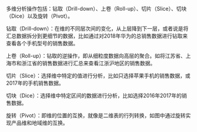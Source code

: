 
多维分析操作包括：钻取（Drill-down）、上卷（Roll-up）、切片（Slice）、切块（Dice）以及旋转（Pivot）。

钻取（Drill-down）：在维的不同层次间的变化，从上层降到下一层，或者说是将汇总数据拆分到更细节的数据，比如通过对2018年华为的总销售数据进行钻取来查看各个手机型号的销售数据。

上卷（Roll-up）：钻取的逆操作，即从细粒度数据向高层的聚合。如将江苏省、上海市和浙江省的销售数据进行汇总来查看江浙沪地区的销售数据。

切片（Slice）：选择维中特定的值进行分析，比如只选择苹果手机的销售数据，或2017年的手机销售数据。

切块（Dice）：选择维中特定区间的数据进行分析，比如选择2016年2017年的销售数据。

旋转（Pivot）：即维的位置的互换，就像是二维表的行列转换，如图中通过旋转实现产品维和地域维的互换。